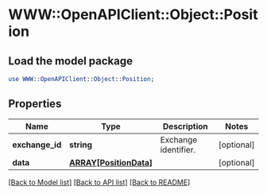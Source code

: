 # WWW::OpenAPIClient::Object::Position

## Load the model package
```perl
use WWW::OpenAPIClient::Object::Position;
```

## Properties
Name | Type | Description | Notes
------------ | ------------- | ------------- | -------------
**exchange_id** | **string** | Exchange identifier. | [optional] 
**data** | [**ARRAY[PositionData]**](PositionData.md) |  | [optional] 

[[Back to Model list]](../README.md#documentation-for-models) [[Back to API list]](../README.md#documentation-for-api-endpoints) [[Back to README]](../README.md)



